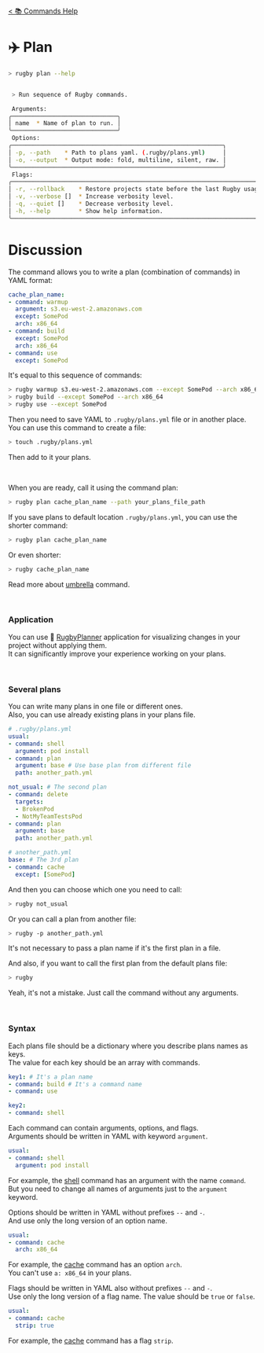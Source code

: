 [< 📚 Commands Help](README.md)

# ✈️ Plan

```sh
> rugby plan --help
```

```sh

 > Run sequence of Rugby commands.

 Arguments:
╭──────────────────────────────╮
│ name  * Name of plan to run. │
╰──────────────────────────────╯
 Options:
╭────────────────────────────────────────────────────────────╮
│ -p, --path    * Path to plans yaml. (.rugby/plans.yml)     │
│ -o, --output  * Output mode: fold, multiline, silent, raw. │
╰────────────────────────────────────────────────────────────╯
 Flags:
╭─────────────────────────────────────────────────────────────────────────╮
│ -r, --rollback    * Restore projects state before the last Rugby usage. │
│ -v, --verbose []  * Increase verbosity level.                           │
│ -q, --quiet []    * Decrease verbosity level.                           │
│ -h, --help        * Show help information.                              │
╰─────────────────────────────────────────────────────────────────────────╯
```

# Discussion

The command allows you to write a plan (combination of commands) in YAML format:
```yml
cache_plan_name:
- command: warmup
  argument: s3.eu-west-2.amazonaws.com
  except: SomePod
  arch: x86_64
- command: build
  except: SomePod
  arch: x86_64
- command: use
  except: SomePod
```

It's equal to this sequence of commands:
```sh
> rugby warmup s3.eu-west-2.amazonaws.com --except SomePod --arch x86_64
> rugby build --except SomePod --arch x86_64
> rugby use --except SomePod
```

Then you need to save YAML to `.rugby/plans.yml` file or in another place.\
You can use this command to create a file:
```sh
> touch .rugby/plans.yml
```
Then add to it your plans.

<br>

When you are ready, call it using the command plan:
```sh
> rugby plan cache_plan_name --path your_plans_file_path
```

If you save plans to default location `.rugby/plans.yml`, you can use the shorter command:
```sh
> rugby plan cache_plan_name
```

Or even shorter:
```sh
> rugby cache_plan_name
```
Read more about [umbrella](shortcuts/umbrella.md) command.

<br>

### Application

You can use 🏉 [RugbyPlanner](https://github.com/swiftyfinch/RugbyPlanner) application for visualizing changes in your project without applying them.\
It can significantly improve your experience working on your plans.

<br>

### Several plans

You can write many plans in one file or different ones.\
Also, you can use already existing plans in your plans file.
```yml
# .rugby/plans.yml
usual:
- command: shell
  argument: pod install
- command: plan
  argument: base # Use base plan from different file
  path: another_path.yml

not_usual: # The second plan
- command: delete
  targets:
  - BrokenPod
  - NotMyTeamTestsPod
- command: plan
  argument: base
  path: another_path.yml
```
```yml
# another_path.yml
base: # The 3rd plan
- command: cache
  except: [SomePod]
```

And then you can choose which one you need to call:
```sh
> rugby not_usual
```

Or you can call a plan from another file:
```sh
> rugby -p another_path.yml
```
It's not necessary to pass a plan name if it's the first plan in a file.

And also, if you want to call the first plan from the default plans file:
```sh
> rugby
```
Yeah, it's not a mistake. Just call the command without any arguments.

<br>

### Syntax

Each plans file should be a dictionary where you describe plans names as keys.\
The value for each key should be an array with commands.
```yml
key1: # It's a plan name
- command: build # It's a command name
- command: use

key2:
- command: shell
```

Each command can contain arguments, options, and flags.\
Arguments should be written in YAML with keyword `argument`.
```yml
usual:
- command: shell
  argument: pod install
```
For example, the [shell](shell.md) command has an argument with the name `command`.\
But you need to change all names of arguments just to the `argument` keyword.

Options should be written in YAML without prefixes `--` and `-`.\
And use only the long version of an option name.
```yml
usual:
- command: cache
  arch: x86_64
```
For example, the [cache](shortcuts/cache.md) command has an option `arch`.\
You can't use `a: x86_64` in your plans.

Flags should be written in YAML also without prefixes `--` and `-`.\
Use only the long version of a flag name. The value should be `true` or `false`.
```yml
usual:
- command: cache
  strip: true
```
For example, the [cache](shortcuts/cache.md) command has a flag `strip`.
